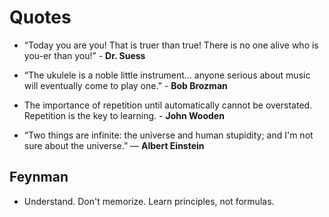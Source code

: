 # Quotes

- “Today you are you! That is truer than true! There is no one alive who is you-er than you!” - **Dr. Suess**

- “The ukulele is a noble little instrument... anyone serious about music will eventually come to play one.” - **Bob Brozman**

- The importance of repetition until automatically cannot be overstated. Repetition is the key to learning. - **John Wooden**

- “Two things are infinite: the universe and human stupidity; and I'm not sure about the universe.”
― **Albert Einstein**

## Feynman
- Understand. Don't memorize. Learn principles, not formulas.